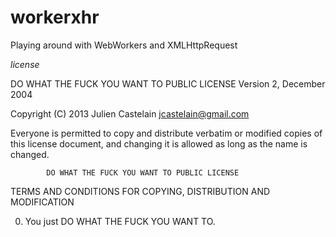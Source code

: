 workerxhr
=========

Playing around with WebWorkers and XMLHttpRequest


*license*

 DO WHAT THE FUCK YOU WANT TO PUBLIC LICENSE 
                    Version 2, December 2004 

 Copyright (C) 2013 Julien Castelain <jcastelain@gmail.com> 

 Everyone is permitted to copy and distribute verbatim or modified 
 copies of this license document, and changing it is allowed as long 
 as the name is changed. 

            DO WHAT THE FUCK YOU WANT TO PUBLIC LICENSE 
   TERMS AND CONDITIONS FOR COPYING, DISTRIBUTION AND MODIFICATION 

  0. You just DO WHAT THE FUCK YOU WANT TO.
